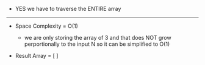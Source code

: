 - YES we have to traverse the ENTIRE array
----------------------------

- Space Complexity = O(1) 
    - we are only storing the array of 3 and that does NOT grow perportionally to the input N so it can be simplified to O(1)

- Result Array = [ ]
